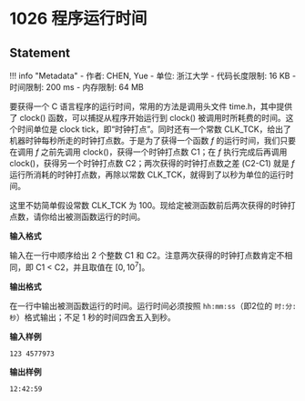 
# 1026 程序运行时间

## Statement

!!! info "Metadata"
    - 作者: CHEN, Yue
    - 单位: 浙江大学
    - 代码长度限制: 16 KB
    - 时间限制: 200 ms
    - 内存限制: 64 MB

要获得一个 C 语言程序的运行时间，常用的方法是调用头文件 time.h，其中提供了 clock() 函数，可以捕捉从程序开始运行到 clock() 被调用时所耗费的时间。这个时间单位是 clock tick，即“时钟打点”。同时还有一个常数 CLK_TCK，给出了机器时钟每秒所走的时钟打点数。于是为了获得一个函数 $f$ 的运行时间，我们只要在调用 $f$ 之前先调用 clock()，获得一个时钟打点数 C1；在 $f$ 执行完成后再调用 clock()，获得另一个时钟打点数 C2；两次获得的时钟打点数之差 (C2-C1) 就是 $f$ 运行所消耗的时钟打点数，再除以常数 CLK_TCK，就得到了以秒为单位的运行时间。

这里不妨简单假设常数 CLK_TCK 为 100。现给定被测函数前后两次获得的时钟打点数，请你给出被测函数运行的时间。

**输入格式**

输入在一行中顺序给出 2 个整数 C1 和 C2。注意两次获得的时钟打点数肯定不相同，即 C1 $<$ C2，并且取值在 $[0, 10^7]$。

**输出格式**

在一行中输出被测函数运行的时间。运行时间必须按照 `hh:mm:ss`（即2位的 `时:分:秒`）格式输出；不足 1 秒的时间四舍五入到秒。

**输入样例**
```plaintext
123 4577973
```

**输出样例**
```plaintext
12:42:59
```

